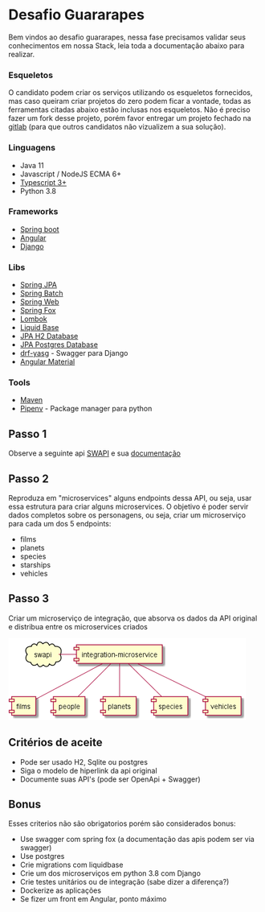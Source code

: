 # Desafio Guararapes
Bem vindos ao desafio guararapes, nessa fase precisamos validar seus conhecimentos em nossa Stack, leia toda a documentação abaixo para realizar.

### Esqueletos
O candidato podem criar os serviços utilizando os esqueletos fornecidos, mas caso queiram criar projetos do zero podem ficar a vontade, todas as ferramentas citadas abaixo estão inclusas nos esqueletos. Não é preciso fazer um fork desse projeto, porém favor entregar um projeto fechado na [gitlab](http://gitlab.com) (para que outros candidatos não vizualizem a sua solução).

### Linguagens
* Java 11
* Javascript / NodeJS ECMA 6+
* [Typescript 3+](https://www.typescriptlang.org/)
* Python 3.8

### Frameworks
* [Spring boot](https://spring.io/projects/spring-boot)
* [Angular](https://angular.io/)
* [Django](https://www.djangoproject.com/)

### Libs 
* [Spring JPA](https://docs.spring.io/spring-data/jpa/docs/current/reference/html/#reference)
* [Spring Batch](https://docs.spring.io/spring-batch/docs/current-SNAPSHOT/reference/html/index.html)
* [Spring Web](https://spring.io/guides/gs/serving-web-content/)
* [Spring Fox](http://springfox.github.io/springfox/docs/current/)
* [Lombok](https://projectlombok.org/)
* [Liquid Base](https://www.liquibase.org/)
* [JPA H2 Database](https://www.h2database.com/html/main.html)
* [JPA Postgres Database](https://www.postgresql.org/)
* [drf-yasg](https://github.com/axnsan12/drf-yasg) - Swagger para Django
* [Angular Material](https://material.angular.io/)

### Tools
* [Maven](https://maven.apache.org/)
* [Pipenv](https://github.com/pypa/pipenv) - Package manager para python

## Passo 1
Observe a seguinte api [SWAPI](https://swapi.dev/) e sua [documentação](https://swapi.dev/documentation)

## Passo 2
Reproduza em "microservices" alguns endpoints dessa API, ou seja, usar essa estrutura para criar alguns microservices. O objetivo é poder servir dados completos sobre os personagens, ou seja, criar um microserviço para cada um dos 5 endpoints:
* films
* planets
* species
* starships
* vehicles

## Passo 3
Criar um microserviço de integração, que absorva os dados da API original e distribua entre os microservices criados

![deployment](out/uml/deployment/deployment.png)

## Critérios de aceite
* Pode ser usado H2, Sqlite ou postgres
* Siga o modelo de hiperlink da api original
* Documente suas API's (pode ser OpenApi + Swagger)

## Bonus
Esses criterios não são obrigatorios porém são considerados bonus:
* Use swagger com spring fox (a documentação das apis podem ser via swagger)
* Use postgres
* Crie migrations com liquidbase
* Crie um dos microserviços em python 3.8 com Django
* Crie testes unitários ou de integração (sabe dizer a diferença?)
* Dockerize as aplicações
* Se fizer um front em Angular, ponto máximo
